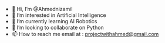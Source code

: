 - 👋 Hi, I’m @Ahmednizamil
- 👀 I’m interested in Artificial Intelligence
- 🌱 I’m currently learning AI Robotics
- 💞️ I’m looking to collaborate on Python
- 📫 How to reach me email at : projectwithahmed@gmail.com


<!---
Ahmednizami/Ahmednizami is a ✨ special ✨ repository because its `README.md` (this file) appears on your GitHub profile.
You can click the Preview link to take a look at your changes.
--->
